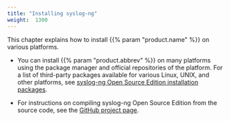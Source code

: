 ```yaml
---
title: "Installing syslog-ng"
weight:  1300
---
```

<!-- DISCLAIMER: This file is based on the syslog-ng Open Source Edition documentation https://github.com/balabit/syslog-ng-ose-guides/commit/2f4a52ee61d1ea9ad27cb4f3168b95408fddfdf2 and is used under the terms of The syslog-ng Open Source Edition Documentation License. The file has been modified by Axoflow. -->

This chapter explains how to install {{% param "product.name" %}} on various platforms.

- You can install {{% param "product.abbrev" %}} on many platforms using the package manager and official repositories of the platform. For a list of third-party packages available for various Linux, UNIX, and other platforms, see [syslog-ng Open Source Edition installation packages](https://github.com/syslog-ng/syslog-ng/#installation-from-binaries).

- For instructions on compiling syslog-ng Open Source Edition from the source code, see the [GitHub project page](https://github.com/syslog-ng/syslog-ng/#installation-from-source).

<!--   FIXME update link when the docs are published

- You can use a [docker image](https://syslog-ng.com/blog/central-log-server-docker/).
  For detailed information on how to run your central log server in Docker and other Docker-related {{< param "product.name" >}} use cases, see FIXME. -->
